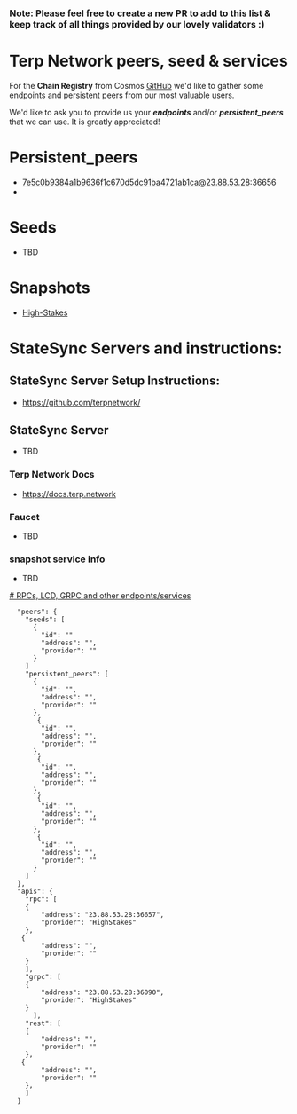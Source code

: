 ### Note: Please feel free to create a new PR to add to this list & keep track of all things provided by our lovely validators :)
# Terp Network peers, seed & services
For the **Chain Registry** from Cosmos [GitHub](https://github.com/cosmos/chain-registry/tree/master/terpnetwork) we'd like to gather some endpoints and 
persistent peers from our most valuable users.

We'd like to ask you to provide us your ***endpoints*** and/or ***persistent_peers*** that we can use. It is greatly appreciated!

# Persistent_peers
* 7e5c0b9384a1b9636f1c670d5dc91ba4721ab1ca@23.88.53.28:36656
* 

# Seeds
* TBD

# Snapshots
* [High-Stakes](https://tools.highstakes.ch/snapshots/terp)

# StateSync Servers and instructions:

## StateSync Server Setup Instructions:
  * https://github.com/terpnetwork/
##  StateSync Server
* TBD


### Terp Network Docs
* https://docs.terp.network

###  Faucet
* TBD

### snapshot service info 
* TBD



[# RPCs, LCD, GRPC and other endpoints/services](/peers_seeds_and_services.md) 
```
  "peers": {
    "seeds": [
      {
        "id": ""
        "address": "",
        "provider": ""
      }
    ]
    "persistent_peers": [
      {
        "id": "",
        "address": "",
        "provider": ""
      },
       {
        "id": "",
        "address": "",
        "provider": ""
      },
       {
        "id": "",
        "address": "",
        "provider": ""
      },
       {
        "id": "",
        "address": "",
        "provider": ""
      },
       {
        "id": "",
        "address": "",
        "provider": ""
      }
    ]
  },
  "apis": {
    "rpc": [
    {
        "address": "23.88.53.28:36657",
        "provider": "HighStakes"
    },
   {
        "address": "",
        "provider": ""
    }
    ],
    "grpc": [
    {
        "address": "23.88.53.28:36090",
        "provider": "HighStakes"
    }
      ],
    "rest": [
    {
        "address": "",
        "provider": ""
    },
   {
        "address": "",
        "provider": ""
    },
    ]
  }
  ```
